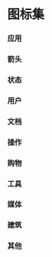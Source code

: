 # 图标集

### 应用

<IconsApp />

### 箭头

<IconsArrow />

### 状态

<IconsState />

### 用户

<IconsUser />

### 文档

<IconsDocument />

### 操作

<IconsOperate />

### 购物

<IconsOrder />

### 工具

<IconsTool />

### 媒体

<IconsMedia />

### 建筑

<IconsBuilding />

### 其他

<IconsOther />
